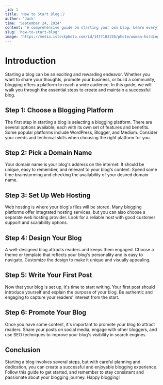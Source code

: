 ```yaml
---
_id: 1
title: 'How to Start Blog 💸'
author: 'Jack'
time: 'September 24, 2024'
content: 'A comprehensive guide on starting your own blog. Learn everything you need to get started, from choosing a platform to writing your first post.'
slug: 'how-to-start-blog'
image: 'https://media.istockphoto.com/id/1477183258/photo/woman-holding-ai-icons-with-laptop.webp?a=1&b=1&s=612x612&w=0&k=20&c=RTy3cj2HXeN3LBwpCvFtTvv2G8DIDh5S6-U-iCkEXSc='
---
```


# Introduction

Starting a blog can be an exciting and rewarding endeavor. Whether you want to share your thoughts, promote your business, or build a community, blogging offers a platform to reach a wide audience. In this guide, we will walk you through the essential steps to create and maintain a successful blog.

## Step 1: Choose a Blogging Platform

The first step in starting a blog is selecting a blogging platform. There are several options available, each with its own set of features and benefits. Some popular platforms include WordPress, Blogger, and Medium. Consider your needs and technical skills when choosing the right platform for you.

## Step 2: Pick a Domain Name

Your domain name is your blog's address on the internet. It should be unique, easy to remember, and relevant to your blog's content. Spend some time brainstorming and checking the availability of your desired domain name.

## Step 3: Set Up Web Hosting

Web hosting is where your blog's files will be stored. Many blogging platforms offer integrated hosting services, but you can also choose a separate web hosting provider. Look for a reliable host with good customer support and scalability options.

## Step 4: Design Your Blog

A well-designed blog attracts readers and keeps them engaged. Choose a theme or template that reflects your blog's personality and is easy to navigate. Customize the design to make it unique and visually appealing.

## Step 5: Write Your First Post

Now that your blog is set up, it's time to start writing. Your first post should introduce yourself and explain the purpose of your blog. Be authentic and engaging to capture your readers' interest from the start.

## Step 6: Promote Your Blog

Once you have some content, it's important to promote your blog to attract readers. Share your posts on social media, engage with other bloggers, and use SEO techniques to improve your blog's visibility in search engines.

## Conclusion

Starting a blog involves several steps, but with careful planning and dedication, you can create a successful and enjoyable blogging experience. Follow this guide to get started, and remember to stay consistent and passionate about your blogging journey. Happy blogging!

